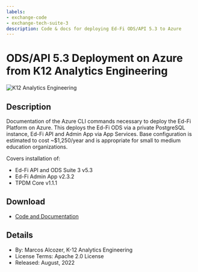 ```yaml
---
labels:
- exchange-code
- exchange-tech-suite-3
description: Code & docs for deploying Ed-Fi ODS/API 5.3 to Azure
---
```


# ODS/API 5.3 Deployment on Azure from K12 Analytics Engineering

![K12 Analytics Engineering](https://edfidocs.blob.core.windows.net/$web/img/edfi-exchange/technology/Logo%20-%20Copy.png)

## Description

Documentation of the Azure CLI commands necessary to deploy the Ed-Fi Platform on Azure. This deploys the Ed-Fi ODS via a private PostgreSQL instance, Ed-Fi API and Admin App via App Services. Base configuration is estimated to cost ~$1,250/year and is appropriate for small to medium education organizations.

Covers installation of:

* Ed-Fi API and ODS Suite 3 v5.3
* Ed-Fi Admin App v2.3.2
* TPDM Core v1.1.1

## Download

* [Code and Documentation](https://github.com/K12-Analytics-Engineering/edfi-on-azure)

## Details

* By: Marcos Alcozer, K-12 Analytics Engineering
* License Terms: Apache 2.0 License
* Released: August, 2022
